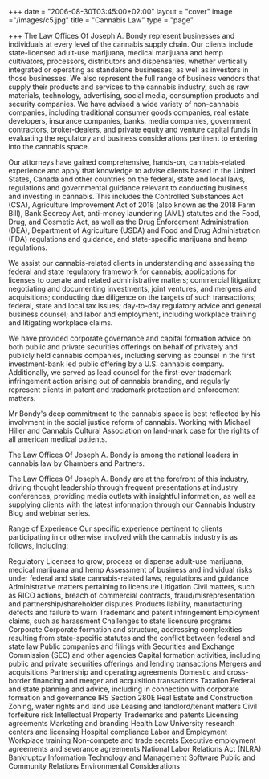 +++
date = "2006-08-30T03:45:00+02:00"
layout = "cover"
image ="/images/c5.jpg"
title = "Cannabis Law"
type = "page"

+++
The Law Offices Of Joseph A. Bondy represent businesses and individuals at every level of the cannabis supply chain. Our clients include state-licensed adult-use marijuana, medical marijuana and hemp cultivators, processors, distributors and dispensaries, whether vertically integrated or operating as standalone businesses, as well as investors in those businesses. We also represent the full range of business vendors that supply their products and services to the cannabis industry, such as raw materials, technology, advertising, social media, consumption products and security companies. We have advised a wide variety of non-cannabis companies, including traditional consumer goods companies, real estate developers, insurance companies, banks, media companies, government contractors, broker-dealers, and private equity and venture capital funds in evaluating the regulatory and business considerations pertinent to entering into the cannabis space.

Our attorneys have gained comprehensive, hands-on, cannabis-related experience and apply that knowledge to advise clients based in the United States, Canada and other countries on the federal, state and local laws, regulations and governmental guidance relevant to conducting business and investing in cannabis. This includes the Controlled Substances Act (CSA), Agriculture Improvement Act of 2018 (also known as the 2018 Farm Bill), Bank Secrecy Act, anti-money laundering (AML) statutes and the Food, Drug, and Cosmetic Act, as well as the Drug Enforcement Administration (DEA), Department of Agriculture (USDA) and Food and Drug Administration (FDA) regulations and guidance, and state-specific marijuana and hemp regulations.

We assist our cannabis-related clients in understanding and assessing the federal and state regulatory framework for cannabis; applications for licenses to operate and related administrative matters; commercial litigation; negotiating and documenting investments, joint ventures, and mergers and acquisitions; conducting due diligence on the targets of such transactions; federal, state and local tax issues; day-to-day regulatory advice and general business counsel; and labor and employment, including workplace training and litigating workplace claims.

We have provided corporate governance and capital formation advice on both public and private securities offerings on behalf of privately and publicly held cannabis companies, including serving as counsel in the first investment-bank led public offering by a U.S. cannabis company. Additionally, we served as lead counsel for the first-ever trademark infringement action arising out of cannabis branding, and regularly represent clients in patent and trademark protection and enforcement matters.

Mr Bondy's deep commitment to the cannabis space is best reflected by his involvment in the social justice reform of cannabis. Working with Michael Hiller and Cannabis Cultural Association on land-mark case for the rights of all american medical patients.

The Law Offices Of Joseph A. Bondy is among the national leaders in cannabis law by Chambers and Partners. 

The Law Offices Of Joseph A. Bondy are at the forefront of this industry, driving thought leadership through frequent presentations at industry conferences, providing media outlets with insightful information, as well as supplying clients with the latest information through our Cannabis Industry Blog and webinar series.

Range of Experience
Our specific experience pertinent to clients participating in or otherwise involved with the cannabis industry is as follows, including:

Regulatory
Licenses to grow, process or dispense adult-use marijuana, medical marijuana and hemp
Assessment of business and individual risks under federal and state cannabis-related laws, regulations and guidance
Administrative matters pertaining to licensure
Litigation
Civil matters, such as RICO actions, breach of commercial contracts, fraud/misrepresentation and partnership/shareholder disputes
Products liability, manufacturing defects and failure to warn
Trademark and patent infringement
Employment claims, such as harassment
Challenges to state licensure programs
Corporate
Corporate formation and structure, addressing complexities resulting from state-specific statutes and the conflict between federal and state law
Public companies and filings with Securities and Exchange Commission (SEC) and other agencies
Capital formation activities, including public and private securities offerings and lending transactions
Mergers and acquisitions 
Partnership and operating agreements
Domestic and cross-border financing and merger and acquisition transactions
Taxation
Federal and state planning and advice, including in connection with corporate formation and governance
IRS Section 280E
Real Estate and Construction
Zoning, water rights and land use
Leasing and landlord/tenant matters
Civil forfeiture risk
Intellectual Property
Trademarks and patents
Licensing agreements
Marketing and branding
Health Law
University research centers and licensing
Hospital compliance
Labor and Employment
Workplace training
Non-compete and trade secrets
Executive employment agreements and severance agreements
National Labor Relations Act (NLRA)
Bankruptcy
Information Technology and Management Software
Public and Community Relations
Environmental Considerations
